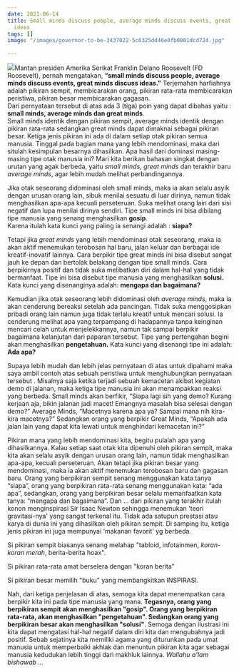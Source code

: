 ```yaml
---
date: 2021-06-14
title: Small minds discuss people, average minds discuss events, great minds discuss
  ideas
tags: []
image: "/images/governor-to-be-3437022-5c6325dd46e0fb0001dcd724.jpg"

---
```

![](/images/governor-to-be-3437022-5c6325dd46e0fb0001dcd724.jpg)Mantan presiden Amerika Serikat Franklin Delano Roosevelt (FD Roosevelt), pernah mengatakan, **“small minds discuss people, average minds discuss events, great minds discuss ideas."** Terjemahan harfiahnya adalah pikiran sempit, membicarakan orang, pikiran rata-rata membicarakan peristiwa, pikiran besar membicarakan gagasan.  
Dari pernyataan tersebut di atas ada 3 (tiga) poin yang dapat dibahas yaitu : **small minds, average minds dan great minds**.  
Small minds identik dengan pikiran sempit, average minds identik dengan pikiran rata-rata sedangkan great minds dapat dimaknai sebagai pikiran besar. Ketiga jenis pikiran ini ada di dalam setiap otak pikiran semua manusia. Tinggal pada bagian mana yang lebih mendominasi, maka dari situlah kesimpulan besarnya dihasilkan. Apa hasil dari dominasi masing-masing tipe otak manusia ini? Mari kita  berikan bahasan singkat  dengan urutan yang agak berbeda, yaitu _small minds_, _great minds_ dan terakhir baru _average minds_, agar lebih mudah melihat perbandingannya.

Jika otak seseorang didominasi oleh small minds, maka ia akan selalu asyik dengan urusan orang lain, sibuk menilai sesuatu di luar dirinya, namun tidak menghasilkan apa-apa kecuali perseteruan. Suka melihat orang lain dari sisi negatif dan lupa menilai dirinya sendiri. Tipe small minds ini bisa dibilang tipe manusia yang senang menghasilkan **gosip**.  
Karena itulah kata kunci yang paling ia senangi adalah : **siapa?**

Tetapi jika _great minds_ yang lebih mendominasi otak seseorang, maka ia akan aktif menemukan terobosan hal baru, jalan keluar dan berbagai ide kreatif-inovatif lainnya. Cara berpikir tipe great minds ini bisa disebut sangat jauh ke depan dan bertolak belakang dengan tipe small minds. Cara berpikirnya positif dan tidak suka melibatkan diri dalam hal-hal yang tidak bermanfaat. Tipe ini bisa disebut tipe manusia yang menghasilkan **solusi.** Kata kunci yang disenanginya adalah: **mengapa dan bagaimana?**

Kemudian jika otak seseorang lebih didominasi oleh _average minds_, maka ia akan cenderung bereaksi setelah ada pancingan. Tidak suka menggosipkan pribadi orang lain namun juga tidak terlalu kreatif untuk mencari solusi. Ia cenderung melihat apa yang terpampang di hadapannya tanpa keinginan mencari celah untuk menjelekkannya, namun tak sampai berpikir bagaimana kelanjutan dari paparan tersebut. Tipe yang pertengahan begini akan menghasilkan **pengetahuan.** Kata kunci yang disenangi tipe ini adalah: **Ada apa?**

Supaya lebih mudah dan lebih jelas pernyataan di atas untuk dipahami maka saya ambil contoh atas sebuah peristiwa untuk menghubungkan pernyataan tersebut . Misalnya saja ketika terjadi sebuah kemacetan akibat kegiatan demo di jalanan, maka ketiga tipe manusia ini akan menampakkan reaksi yang berbeda. Small minds akan berfikir, “Siapa lagi sih yang demo? Kurang kerjaan aja, bikin jalanan jadi macet! Emangnya masalah bisa selesai dengan demo?” Average Minds, “Macetnya karena apa ya? Sampai mana nih kira-kira macetnya?” Sedangkan orang yang berpikir Great Minds, “Apakah ada jalan lain yang dapat kita lewati untuk menghindari kemacetan ini?”

Pikiran mana yang lebih mendominasi kita, begitu pulalah apa yang dihasilkannya. Kalau setiap saat otak kita dipenuhi oleh pikiran sempit, maka kita akan selalu asyik dengan urusan orang lain, namun tidak menghasilkan apa-apa, kecuali perseteruan. Akan tetapi jika pikiran besar yang mendominasi, maka ia akan aktif menemukan terobosan baru dan gagasan baru. Orang yang berpikiran sempit senang menggunakan kata tanya “siapa”, orang yang berpikiran rata-rata senang menggunakan kata: “ada apa”, sedangkan, orang yang berpikiran besar selalu memanfaatkan kata tanya: “mengapa dan bagaimana”. Dan ... dari pikiran yang terakhir itulah konon menginspirasi Sir Isaac Newton sehingga menemukan 'teori gravitasi-nya' yang sangat terkenal itu. Tidak ada satupun prestasi atau karya di dunia ini yang dihasilkan oleh pikiran sempit. Di samping itu, ketiga jenis pikiran ini juga mempunyai ‘makanan favorit' yg berbeda.

Si pikiran sempit biasanya senang melahap "tabloid, infotainmen, _koran-koran merah_, berita-berita hoax".

Si pikiran rata-rata amat berselera dengan "koran berita"

Si pikiran besar memilih "buku" yang membangkitkan INSPIRASI.

Nah, dari ketiga penjelasan di atas, semoga kita dapat menempatkan cara berpikir kita ini pada tipe manusia yang mana. **Tegasnya, orang yang berpikiran sempit akan menghasilkan "gosip". Orang yang berpikiran rata-rata, akan menghasilkan "pengetahuan". Sedangkan orang yang berpikiran besar akan menghasilkan "solusi"**.  Semoga dengan ilustrasi ini kita dapat mengatasi hal-hal negatif dalam diri kita dan mengubahnya jadi positif. Sebab sejatinya kita memiliki agama yang diturunkan pada umat manusia untuk memperbaiki akhlak dan menuntun pikiran kita agar sebagai manusia kedudukan lebih tinggi dari makhluk lainnya. _Wallahu a'lam bishawab ..._